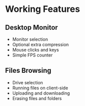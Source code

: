# Working Features

## Desktop Monitor
- Monitor selection
- Optional extra compression
- Mouse clicks and keys
- Simple FPS counter

## Files Browsing
- Drive selection
- Running files on client-side
- Uploading and downloading
- Erasing files and folders